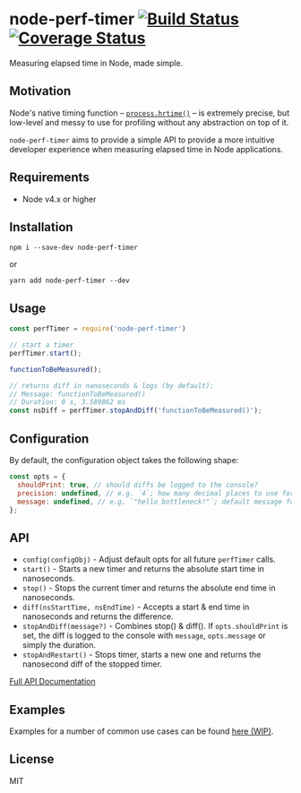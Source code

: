 # node-perf-timer [![Build Status](https://travis-ci.org/bkrem/node-perf-timer.svg?branch=master)](https://travis-ci.org/bkrem/node-perf-timer) [![Coverage Status](https://coveralls.io/repos/github/bkrem/node-perf-timer/badge.svg)](https://coveralls.io/github/bkrem/node-perf-timer)


Measuring elapsed time in Node, made simple.


## Motivation
Node's native timing function – [`process.hrtime()`](https://nodejs.org/api/process.html#process_process_hrtime_time) – is extremely precise, but low-level and messy to use for profiling without any abstraction on top of it.

`node-perf-timer` aims to provide a simple API to provide a more intuitive developer experience when measuring elapsed time in Node applications.


## Requirements
* Node v4.x or higher


## Installation
```
npm i --save-dev node-perf-timer
```
or
```
yarn add node-perf-timer --dev
```

## Usage
```js
const perfTimer = require('node-perf-timer')

// start a timer
perfTimer.start();

functionToBeMeasured();

// returns diff in nanoseconds & logs (by default):
// Message: functionToBeMeasured()
// Duration: 0 s, 3.589862 ms
const nsDiff = perfTimer.stopAndDiff('functionToBeMeasured()');
```

## Configuration
By default, the configuration object takes the following shape:
```js
const opts = {
  shouldPrint: true, // should diffs be logged to the console?
  precision: undefined, // e.g. `4`; how many decimal places to use for millisecond formatting
  message: undefined, // e.g. `"hello bottleneck!"`; default message for each diff being logged
};
```

## API
* `config(configObj)` - Adjust default opts for all future `perfTimer` calls.
* `start()` - Starts a new timer and returns the absolute start time in nanoseconds.
* `stop()` - Stops the current timer and returns the absolute end time in nanoseconds.
* `diff(nsStartTime, nsEndTime)` - Accepts a start & end time in nanoseconds and returns the difference.
* `stopAndDiff(message?)` - Combines stop() & diff(). If `opts.shouldPrint` is set, the diff is logged to the console with `message`, `opts.message` or simply the duration.
* `stopAndRestart()` - Stops timer, starts a new one and returns the nanosecond diff of the stopped timer.

[Full API Documentation](/docs/index.md)


## Examples
Examples for a number of common use cases can be found [here (WIP)](/examples).


## License
MIT
